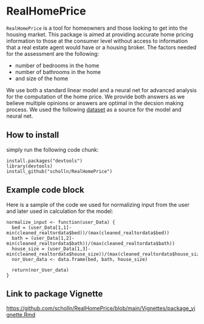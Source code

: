 # RealHomePrice 

`RealHomePrice` is a tool for homeowners and those looking to get into the housing market.  This package is aimed at providing accurate home pricing information to those at the consumer level without access to information that a real estate agent would have or a housing broker. The factors needed for the assessment are the following: 
* number of bedrooms in the home
* number of bathrooms in the home
* and size of the home

We use both a standard linear model and a neural net for advanced analysis for the computation of the home price.  We provide both answers as we believe multiple opinions or answers are optimal in the decsion making process.  We used the following [dataset](https://www.kaggle.com/discussions/general/333339#1833424) as a source for the model and neural net.

## How to install

simply run the following code chunk:

```
install.packages("devtools")
library(devtools)
install_github("scholln/RealHomePrice")
```

## Example code block

Here is a sample of the code we used for normalizing input from the user and later used in calculation for the model: 

```
normalize_input <- function(user_Data) {
  bed = (user_Data[1,1]-min(cleaned_realtordata$bed))/(max(cleaned_realtordata$bed))
  bath = (user_Data[1,2]-min(cleaned_realtordata$bath))/(max(cleaned_realtordata$bath))
  house_size = (user_Data[1,3]-min(cleaned_realtordata$house_size))/(max(cleaned_realtordata$house_size))
  nor_User_data <- data.frame(bed, bath, house_size)
  
  return(nor_User_data)
}
```
## Link to package Vignette
https://github.com/scholln/RealHomePrice/blob/main/Vignettes/package_vignette.Rmd

